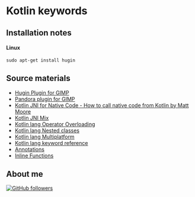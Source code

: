 # Kotlin keywords

## Installation notes


#### Linux

```shell
sudo apt-get install hugin
```

## Source materials

-   [Hugin Plugin for GIMP](https://hugin.sourceforge.io/)
-   [Pandora plugin for GIMP](https://www.shallowsky.com/software/pandora/)
-   [Kotlin JNI for Native Code - How to call native code from Kotlin by Matt Moore](https://matt-moore.medium.com/kotlin-jni-for-native-code-835e93af7ddf)
-   [Kotlin JNI Mix](https://github.com/jonnyzzz/kotlin-jni-mix)
-   [Kotlin lang Operator Overloading](https://kotlinlang.org/docs/operator-overloading.html)
-   [Kotlin lang Nested classes](https://kotlinlang.org/docs/nested-classes.html)
-   [Kotlin lang Multiplatform](https://kotlinlang.org/docs/multiplatform-connect-to-apis.html)
-   [Kotlin lang keyword reference](https://kotlinlang.org/docs/keyword-reference.html)
-   [Annotations](https://kotlinlang.org/docs/annotations.html)
-   [Inline Functions](https://kotlinlang.org/docs/inline-functions.html)

## About me

[![GitHub followers](https://img.shields.io/github/followers/jesperancinha.svg?label=Jesperancinha&style=for-the-badge&logo=github&color=grey "GitHub")](https://github.com/jesperancinha)
